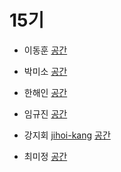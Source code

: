 # 15기

- 이동훈 [](https://github.com//)
[공간](https://github.com/StudyFork/GoogryAndroidArchitectureStudy/tree/master/class14/)

- 박미소 [](https://github.com//)
[공간](https://github.com/StudyFork/GoogryAndroidArchitectureStudy/tree/master/class14/)

- 한해인 [](https://github.com//)
[공간](https://github.com/StudyFork/GoogryAndroidArchitectureStudy/tree/master/class14/)

- 임규진 [](https://github.com/)
[공간](https://github.com/StudyFork/GoogryAndroidArchitectureStudy/tree/master/class14/)

- 강지회 [jihoi-kang](https://github.com/jihoi-kang)
[공간](https://github.com/StudyFork/GoogryAndroidArchitectureStudy/tree/master/class15/jihoi-kang)

- 최미정 [](https://github.com//)
[공간](https://github.com/StudyFork/GoogryAndroidArchitectureStudy/tree/master/class14/)
